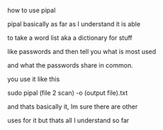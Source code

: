 how to use pipal

pipal basically as far as I understand it is able

to take a word list aka a dictionary for stuff

like passwords and then tell you what is most used

and what the passwords share in common.

you use it like this

sudo pipal (file 2 scan) -o (output file).txt

and thats basically it, Im sure there are other

uses for it but thats all I understand so far
